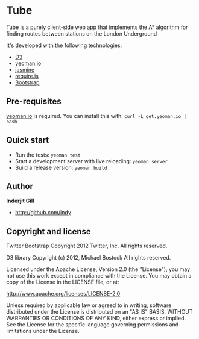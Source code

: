 Tube
====

Tube is a purely client-side web app that implements the A* algorithm for finding routes between stations on the London Underground

It's developed with the following technologies:

* [D3](http://d3js.org)
* [yeoman.io](http://yeoman.io/)
* [jasmine](http://pivotal.github.com/jasmine/)
* [require.js](http://requirejs.org/)
* [Bootstrap](http://twitter.github.com/bootstrap/)

Pre-requisites
--------------

[yeoman.io](http://yeoman.io/) is required. You can install this with: `curl -L get.yeoman.io | bash`

Quick start
-----------

* Run the tests: `yeoman test`
* Start a development server with live reloading: `yeoman server`
* Build a release version: `yeoman build`

Author
-------

**Inderjit Gill**

+ http://github.com/indy


Copyright and license
---------------------

Twitter Bootstrap Copyright 2012 Twitter, Inc.
All rights reserved.

D3 library Copyright (c) 2012, Michael Bostock
All rights reserved.


Licensed under the Apache License, Version 2.0 (the "License");
you may not use this work except in compliance with the License.
You may obtain a copy of the License in the LICENSE file, or at:

   http://www.apache.org/licenses/LICENSE-2.0

Unless required by applicable law or agreed to in writing, software
distributed under the License is distributed on an "AS IS" BASIS,
WITHOUT WARRANTIES OR CONDITIONS OF ANY KIND, either express or implied.
See the License for the specific language governing permissions and
limitations under the License.
